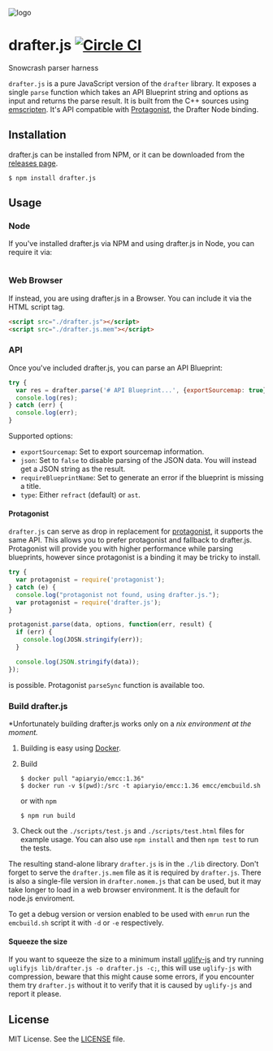 ![logo](https://raw.github.com/apiaryio/api-blueprint/master/assets/logo_apiblueprint.png)

# drafter.js [![Circle CI](https://circleci.com/gh/apiaryio/drafter.js/tree/master.svg?style=shield)](https://circleci.com/gh/apiaryio/drafter.js/tree/master)

Snowcrash parser harness

`drafter.js` is a pure JavaScript version of the `drafter` library. It exposes
a single `parse` function which takes an API Blueprint string and options as
input and returns the parse result. It is built from the C++ sources using
[emscripten](http://kripken.github.io/emscripten-site/). It's API compatible
with [Protagonist](https://github.com/apiaryio/protagonist), the Drafter Node
binding.

## Installation

drafter.js can be installed from NPM, or it can be downloaded from the [releases
page](https://github.com/apiaryio/drafter/releases.js).

```shell
$ npm install drafter.js
```

## Usage

### Node

If you've installed drafter.js via NPM and using drafter.js in Node, you can
require it via:

```javascript

```

### Web Browser

If instead, you are using drafter.js in a Browser. You can include it via the
HTML script tag.

```html
<script src="./drafter.js"></script>
<script src="./drafter.js.mem"></script>
```

### API

Once you've included drafter.js, you can parse an API Blueprint:

```javascript
try {
  var res = drafter.parse('# API Blueprint...', {exportSourcemap: true});
  console.log(res);
} catch (err) {
  console.log(err);
}
```

Supported options:

- `exportSourcemap`: Set to export sourcemap information.
- `json`: Set to `false` to disable parsing of the JSON data. You will
  instead get a JSON string as the result.
- `requireBlueprintName`: Set to generate an error if the blueprint is
  missing a title.
- `type`: Either `refract` (default) or `ast`.

#### Protagonist

`drafter.js` can serve as drop in replacement for
[protagonist](https://github.com/apiaryio/protagonist), it supports
the same API. This allows you to prefer protagonist and fallback to drafter.js.
Protagonist will provide you with higher performance while parsing blueprints,
however since protagonist is a binding it may be tricky to install.

```javascript
try {
  var protagonist = require('protagonist');
} catch (e) {
  console.log("protagonist not found, using drafter.js.");
  var protagonist = require('drafter.js');
}

protagonist.parse(data, options, function(err, result) {
  if (err) {
    console.log(JOSN.stringify(err));
  }

  console.log(JSON.stringify(data));
});
```
is possible. Protagonist `parseSync` function is available too.

### Build drafter.js

*Unfortunately building drafter.js works only on a *nix environment at the
moment.*

1. Building is easy using [Docker](https://www.docker.com/).

2. Build

    ```shell
    $ docker pull "apiaryio/emcc:1.36"
    $ docker run -v $(pwd):/src -t apiaryio/emcc:1.36 emcc/emcbuild.sh
    ```
    or with `npm`
    ```shell
    $ npm run build
    ```

3. Check out the `./scripts/test.js` and `./scripts/test.html` files for
   example usage. You can also use `npm install` and then `npm test` to run the
   tests.

The resulting stand-alone library `drafter.js` is in the `./lib` directory.
Don't forget to serve the `drafter.js.mem` file as it is required by
`drafter.js`. There is also a single-file version in `drafter.nomem.js` that
can be used, but it may take longer to load in a web browser
environment. It is the default for node.js enviroment.

To get a debug version or version enabled to be used with `emrun` run
the `emcbuild.sh` script it with `-d` or `-e` respectively.

#### Squeeze the size

If you want to squeeze the size to a minimum install
[uglify-js](https://github.com/mishoo/UglifyJS2) and try running
`uglifyjs lib/drafter.js -o drafter.js -c;`, this will use
`uglify-js` with compression, beware that this might cause some
errors, if you encounter them try `drafter.js` without it to verify
that it is caused by `uglify-js` and report it please.

## License
MIT License. See the [LICENSE](https://github.com/apiaryio/drafter.js/blob/master/LICENSE) file.
